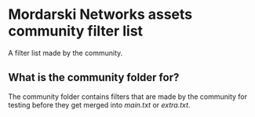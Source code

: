 # Mordarski Networks assets community filter list

A filter list made by the community.

## What is the community folder for?

The community folder contains filters that are made by the community for testing before they get merged into *main.txt* or *extra.txt*.

